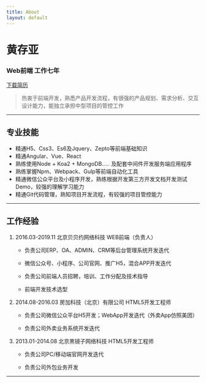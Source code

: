 ```yaml
---
title: About
layout: default
---
```


# 黄存亚
### Web前端		工作七年

[下载简历](/assets/phuhoang.docx)

> 热衷于前端开发，熟悉产品开发流程，有很强的产品规划、需求分析、交互设计能力，能独立承担中型项目的管控工作


---
 		
 
## 专业技能

* 精通H5、Css3、Es6及Jquery、Zepto等前端基础知识
* 精通Angular、Vue、React
* 熟练使用Node + Koa2 + MongoDB..... 及配套中间件开发服务端应用程序
* 熟练掌握Npm、Webpack、Gulp等前端自动化工具
* 精通微信公众平台及小程序开发，熟练根据开发第三方开发文档开发测试Demo，较强的理解学习能力
* 精通Git代码管理，熟知项目开发流程，有较强的项目管控能力

---
 
## 工作经验

1. 2016.03-2019.11 	北京贝贝约网络科技		WEB前端（负责人）

	* 负责公司ERP、OA、ADMIN、CRM等后台管理系统开发迭代

	* 微信公众号、小程序、公司官网、推广H5，混合APP开发迭代

	* 负责公司前端人员招聘，培训、工作分配及技术指导

	* 前端开发技术选型

2. 2014.08-2016.03	房加科技（北京）有限公司		HTML5开发工程师

	* 负责公司微信公众平台H5开发；WebApp开发迭代（外卖App仿照美团）

	* 负责公司外卖业务系统开发迭代

3. 2013.01-2014.08	北京黑镜子网络科技	HTML5开发工程师

	* 负责公司PC/移动端官网开发迭代

	* 负责公司外包业务开发

---